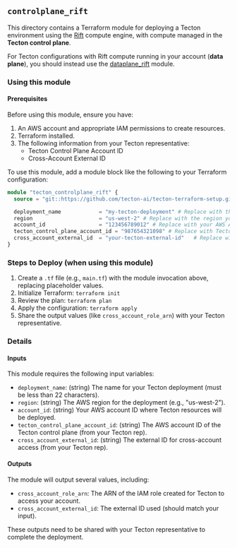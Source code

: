 ## `controlplane_rift`

This directory contains a Terraform module for deploying a Tecton environment using the [Rift](https://docs.tecton.ai/docs/concepts/compute-in-tecton#rift) compute engine, with compute managed in the **Tecton control plane**.

For Tecton configurations with Rift compute running in your account (**data plane**), you should instead use the [dataplane_rift](../dataplane_rift/) module.

### Using this module

#### Prerequisites

Before using this module, ensure you have:
1.  An AWS account and appropriate IAM permissions to create resources.
2.  Terraform installed.
3.  The following information from your Tecton representative:
    *   Tecton Control Plane Account ID
    *   Cross-Account External ID


To use this module, add a module block like the following to your Terraform configuration:

```terraform
module "tecton_controlplane_rift" {
  source = "git::https://github.com/tecton-ai/tecton-terraform-setup.git//samples/controlplane_rift"

  deployment_name            = "my-tecton-deployment" # Replace with the deployment name agreed with Tecton
  region                     = "us-west-2" # Replace with the region your account/Tecton deployment will use
  account_id                 = "123456789012" # Replace with your AWS Account ID
  tecton_control_plane_account_id = "987654321098" # Replace with Tecton's Control Plane Account ID
  cross_account_external_id  = "your-tecton-external-id"   # Replace with the External ID from Tecton
}
```

### Steps to Deploy (when using this module)

1.  Create a `.tf` file (e.g., `main.tf`) with the module invocation above, replacing placeholder values.
2.  Initialize Terraform: `terraform init`
3.  Review the plan: `terraform plan`
4.  Apply the configuration: `terraform apply`
5.  Share the output values (like `cross_account_role_arn`) with your Tecton representative.

### Details

#### Inputs

This module requires the following input variables:

*   `deployment_name`: (string) The name for your Tecton deployment (must be less than 22 characters).
*   `region`: (string) The AWS region for the deployment (e.g., "us-west-2").
*   `account_id`: (string) Your AWS account ID where Tecton resources will be deployed.
*   `tecton_control_plane_account_id`: (string) The AWS account ID of the Tecton control plane (from your Tecton rep).
*   `cross_account_external_id`: (string) The external ID for cross-account access (from your Tecton rep).

#### Outputs

The module will output several values, including:
*   `cross_account_role_arn`: The ARN of the IAM role created for Tecton to access your account.
*   `cross_account_external_id`: The external ID used (should match your input).

These outputs need to be shared with your Tecton representative to complete the deployment.
